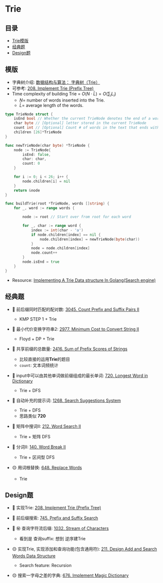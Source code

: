 # Trie

## 目录
* [Trie模版](#模版)
* [经典题](#经典题)
* [Design题](#design题)

## 模版
* 字典树介绍: [数据结构与算法： 字典树（Trie）](https://aimuke.github.io/algorithm/2019/07/01/algorithm-trie/)
* 可参考: [208. Implement Trie (Prefix Tree)](https://github.com/szhou12/leetcode-go/tree/main/leetcode/0208-Implement-Trie-(Prefix-Tree))
* Time complexity of building Trie = $O(N\cdot \bar L) = O(\sum_{i}L_i)$ 
    * $N=$ number of words inserted into the Trie.
    * $\bar L=$ average length of the words.
```go
type TrieNode struct {
    isEnd bool // Whether the current TrieNode denotes the end of a word
    char byte // [Optional] letter stored in the current TrieNode
    count int // [Optional] Count # of words in the text that ends with the current TrieNode's letter
    children [26]*TrieNode
}

func newTrieNode(char byte) *TrieNode {
    node := TrieNode{
        isEnd: false,
        char: char,
        count: 0
    }

    for i := 0; i < 26; i++ {
        node.children[i] = nil
    }
    return &node
}

func buildTrie(root *TrieNode, words []string) {
    for _, word := range words {

        node := root // Start over from root for each word

        for _, char := range word {
            index := int(char - 'a')
            if node.children[index] == nil {
                node.children[index] = newTrieNode(byte(char))
            }
            node = node.children[index]
            node.count++
        }
        node.isEnd = true
    } 
}
```

* Resource: [Implementing A Trie Data structure In Golang(Search engine)](https://medium.com/@itachisasuke/implementing-a-search-engine-in-golang-trie-data-structure-c45152ddda24)



## 经典题
* :red_circle: 前后缀同时匹配的配对数: [3045. Count Prefix and Suffix Pairs II]()
    * KMP STEP 1 + Trie

* :red_circle: 最小代价变换字符串2: [2977. Minimum Cost to Convert String II](https://github.com/szhou12/leetcode-go/tree/main/leetcode/2977-Minimum-Cost-to-Convert-String-II)
    * Floyd + DP + Trie

* :red_circle: 共享前缀的总数量: [2416. Sum of Prefix Scores of Strings](https://github.com/szhou12/leetcode-go/tree/main/leetcode/2416-Sum-of-Prefix-Scores-of-Strings)
    * 比较直接的运用**Trie**的题目
    * `count`: 文本词频统计

* :red_circle: input中可以由其他单词做前缀组成的最长单词: [720. Longest Word in Dictionary](https://github.com/szhou12/leetcode-go/tree/main/leetcode/0720-Longest-Word-in-Dictionary)
    * Trie + DFS

* :red_circle: 自动补充的提示词: [1268. Search Suggestions System](https://github.com/szhou12/leetcode-go/tree/main/leetcode/1268-Search-Suggestions-System)
    * Trie + DFS
    * 思路类似 **720**

* :red_circle: 矩阵中搜词II: [212. Word Search II](https://github.com/szhou12/leetcode-go/tree/main/leetcode/0212-Word-Search-II)
    * Trie + 矩阵 DFS

* :red_circle: 分词II: [140. Word Break II](https://github.com/szhou12/leetcode-go/tree/main/leetcode/0140-Word-Break-II)
    * Trie + 区间型 DFS

* :yellow_circle: 用词根替换: [648. Replace Words](https://github.com/szhou12/leetcode-go/tree/main/leetcode/0648-Replace-Words)
    * Trie


## Design题
* :red_circle: 实现Trie: [208. Implement Trie (Prefix Tree)](https://github.com/szhou12/leetcode-go/tree/main/leetcode/0208-Implement-Trie-Prefix-Tree)

* :red_circle: 前后缀搜索: [745. Prefix and Suffix Search](https://github.com/szhou12/leetcode-go/tree/main/leetcode/0745-Prefix-and-Suffix-Search)

* :red_circle: :secret: 查询字符流后缀: [1032. Stream of Characters](https://github.com/szhou12/leetcode-go/tree/main/leetcode/1032-Stream-of-Characters)
    * 看到是 查询suffix: 想到 逆序建Trie


* :yellow_circle: 实现Trie, 实现添加和查询功能(包含通用符): [211. Design Add and Search Words Data Structure](https://github.com/szhou12/leetcode-go/tree/main/leetcode/0211-Design-Add-and-Search-Words-Data-Structure)
    * Search feature: Recursion

* :yellow_circle: 搜索一字母之差的字典: [676. Implement Magic Dictionary](https://github.com/szhou12/leetcode-go/tree/main/leetcode/0676-Implement-Magic-Dictionary)
